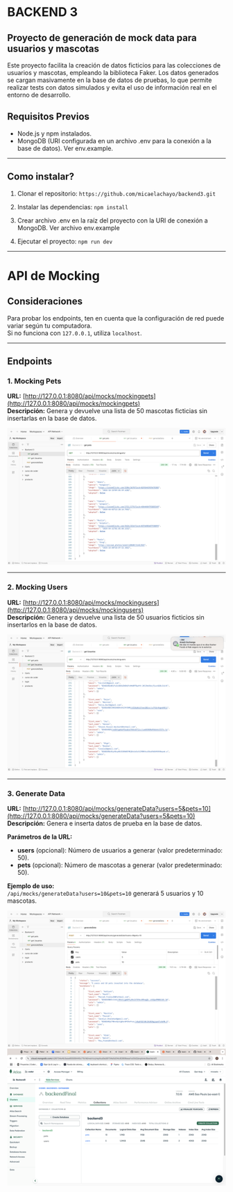 # BACKEND 3
## Proyecto de generación de mock data para usuarios y mascotas
Este proyecto facilita la creación de datos ficticios para las colecciones de usuarios y mascotas, empleando la biblioteca Faker. Los datos generados se cargan masivamente en la base de datos de pruebas, lo que permite realizar tests con datos simulados y evita el uso de información real en el entorno de desarrollo.

## Requisitos Previos
- Node.js y npm instalados.
- MongoDB (URI configurada en un archivo .env para la conexión a la base de datos). Ver env.example.

_____________________________________________________________________________________________________

## Como instalar?
1. Clonar el repositorio:
`https://github.com/micaelachayo/backend3.git`

2. Instalar las dependencias:
     `npm install `

3. Crear archivo .env en la raíz del proyecto con la URI de conexión a MongoDB. Ver archivo env.example

4. Ejecutar el proyecto:
    `npm run dev`
_______________________________________________________________________________________________________
# API de Mocking

## Consideraciones
Para probar los endpoints, ten en cuenta que la configuración de red puede variar según tu computadora.  
Si no funciona con `127.0.0.1`, utiliza `localhost`.

---

## Endpoints

### 1. Mocking Pets
**URL:** [http://127.0.0.1:8080/api/mocks/mockingpets](http://127.0.0.1:8080/api/mocks/mockingpets)  
**Descripción:** Genera y devuelve una lista de 50 mascotas ficticias sin insertarlas en la base de datos.

![Mocking Pets](src/assets/img/mockingpets.png)

---

### 2. Mocking Users
**URL:** [http://127.0.0.1:8080/api/mocks/mockingusers](http://127.0.0.1:8080/api/mocks/mockingusers)  
**Descripción:** Genera y devuelve una lista de 50 usuarios ficticios sin insertarlos en la base de datos.

![Mocking Users](src/assets/img/mockingusers.png)

---

### 3. Generate Data
**URL:** [http://127.0.0.1:8080/api/mocks/generateData?users=5&pets=10](http://127.0.0.1:8080/api/mocks/generateData?users=5&pets=10)  
**Descripción:** Genera e inserta datos de prueba en la base de datos.  

**Parámetros de la URL:**
- **users** (opcional): Número de usuarios a generar (valor predeterminado: 50).
- **pets** (opcional): Número de mascotas a generar (valor predeterminado: 50).

**Ejemplo de uso:**  
`/api/mocks/generateData?users=10&pets=10` generará 5 usuarios y 10 mascotas.

![Generate Data](src/assets/img/generateData.png)
![Generate Data](src/assets/img/generateDataDB.png)